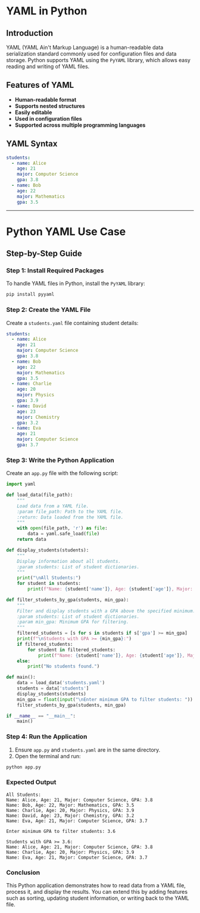 # YAML in Python

## Introduction
YAML (YAML Ain't Markup Language) is a human-readable data serialization standard commonly used for configuration files and data storage. Python supports YAML using the `PyYAML` library, which allows easy reading and writing of YAML files.

## Features of YAML
- **Human-readable format**
- **Supports nested structures**
- **Easily editable**
- **Used in configuration files**
- **Supported across multiple programming languages**

## YAML Syntax
```yaml
students:
  - name: Alice
    age: 21
    major: Computer Science
    gpa: 3.8
  - name: Bob
    age: 22
    major: Mathematics
    gpa: 3.5
```

---

# Python YAML Use Case

## Step-by-Step Guide

### Step 1: Install Required Packages
To handle YAML files in Python, install the `PyYAML` library:
```sh
pip install pyyaml
```

### Step 2: Create the YAML File
Create a `students.yaml` file containing student details:
```yaml
students:
  - name: Alice
    age: 21
    major: Computer Science
    gpa: 3.8
  - name: Bob
    age: 22
    major: Mathematics
    gpa: 3.5
  - name: Charlie
    age: 20
    major: Physics
    gpa: 3.9
  - name: David
    age: 23
    major: Chemistry
    gpa: 3.2
  - name: Eva
    age: 21
    major: Computer Science
    gpa: 3.7
```

### Step 3: Write the Python Application
Create an `app.py` file with the following script:
```python
import yaml

def load_data(file_path):
    """
    Load data from a YAML file.
    :param file_path: Path to the YAML file.
    :return: Data loaded from the YAML file.
    """
    with open(file_path, 'r') as file:
        data = yaml.safe_load(file)
    return data

def display_students(students):
    """
    Display information about all students.
    :param students: List of student dictionaries.
    """
    print("\nAll Students:")
    for student in students:
        print(f"Name: {student['name']}, Age: {student['age']}, Major: {student['major']}, GPA: {student['gpa']}")

def filter_students_by_gpa(students, min_gpa):
    """
    Filter and display students with a GPA above the specified minimum.
    :param students: List of student dictionaries.
    :param min_gpa: Minimum GPA for filtering.
    """
    filtered_students = [s for s in students if s['gpa'] >= min_gpa]
    print(f"\nStudents with GPA >= {min_gpa}:")
    if filtered_students:
        for student in filtered_students:
            print(f"Name: {student['name']}, Age: {student['age']}, Major: {student['major']}, GPA: {student['gpa']}")
    else:
        print("No students found.")

def main():
    data = load_data('students.yaml')
    students = data['students']
    display_students(students)
    min_gpa = float(input("\nEnter minimum GPA to filter students: "))
    filter_students_by_gpa(students, min_gpa)

if __name__ == "__main__":
    main()
```

### Step 4: Run the Application
1. Ensure `app.py` and `students.yaml` are in the same directory.
2. Open the terminal and run:
```sh
python app.py
```

### Expected Output
```
All Students:
Name: Alice, Age: 21, Major: Computer Science, GPA: 3.8
Name: Bob, Age: 22, Major: Mathematics, GPA: 3.5
Name: Charlie, Age: 20, Major: Physics, GPA: 3.9
Name: David, Age: 23, Major: Chemistry, GPA: 3.2
Name: Eva, Age: 21, Major: Computer Science, GPA: 3.7

Enter minimum GPA to filter students: 3.6

Students with GPA >= 3.6:
Name: Alice, Age: 21, Major: Computer Science, GPA: 3.8
Name: Charlie, Age: 20, Major: Physics, GPA: 3.9
Name: Eva, Age: 21, Major: Computer Science, GPA: 3.7
```

### Conclusion
This Python application demonstrates how to read data from a YAML file, process it, and display the results. You can extend this by adding features such as sorting, updating student information, or writing back to the YAML file.
